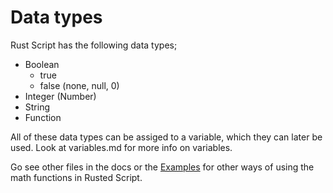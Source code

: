 # Data types

Rust Script has the following data types;
- Boolean
   - true
   - false (none, null, 0)
- Integer (Number)
- String
- Function

All of these data types can be assiged to a variable, which they can later be used. Look at variables.md for more info on variables.

Go see other files in the docs or the [Examples](https://github.com/calvin-smith1/Rusted-Script/tree/master/examples) for other ways of using the math functions in Rusted Script.
